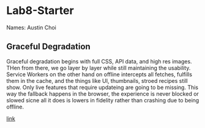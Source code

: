 # Lab8-Starter
Names: Austin Choi

## Graceful Degradation
Graceful degradation begins with full CSS, API data, and high res images. THen from there, we go layer by layer while still maintaining the usability. Service Workers on the other hand on offline intercepts all fetches, fulfills them in the cache, and the things like UI, thumbnails, stroed recipes still show. Only live features that require updateing are going to be missing. This way the fallback happens in the browser, the experience is never blocked or slowed sicne all it does is lowers in fidelity rather than crashing due to being offline.

[link](https://austnzz.github.io/Lab8_Starter/)
